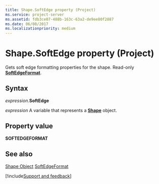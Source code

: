 ```yaml
---
title: Shape.SoftEdge property (Project)
ms.service: project-server
ms.assetid: fdb3ce07-488b-163c-63a2-de9ee80f2887
ms.date: 06/08/2017
ms.localizationpriority: medium
---
```



# Shape.SoftEdge property (Project)
Gets soft edge formatting properties for the shape. Read-only **[SoftEdgeFormat](https://msdn.microsoft.com/library/office/ff863361%28v=office.15%29)**.

## Syntax

_expression_.**SoftEdge**

_expression_ A variable that represents a **[Shape](Project.Shape.md)** object.


## Property value

 **SOFTEDGEFORMAT**


## See also


[Shape Object](Project.shape.md)
[SoftEdgeFormat](https://msdn.microsoft.com/library/office/ff863361%28v=office.15%29)

[!include[Support and feedback](~/includes/feedback-boilerplate.md)]
